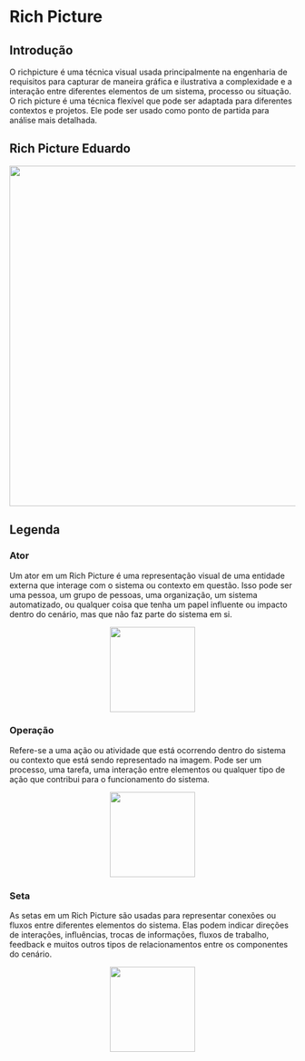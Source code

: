 # Rich Picture

## Introdução
O richpicture é uma técnica visual usada principalmente na engenharia de requisitos para capturar de maneira gráfica e ilustrativa a complexidade e a interação entre diferentes elementos de um sistema, processo ou situação. O rich picture é uma técnica flexível que pode ser adaptada para diferentes contextos e projetos. Ele pode ser usado como ponto de partida para análise mais detalhada.

## Rich Picture Eduardo

<div align="center">
<img src="https://github.com/ResidenciaTICBrisa/04_PipelineTCU/assets/51385738/583bc7ae-aa6f-4da6-9b96-ec893e4e8a64" width="600" height="600">
</div>


## Legenda

### Ator

Um ator em um Rich Picture é uma representação visual de uma entidade externa que interage com o sistema ou contexto em questão. Isso pode ser uma pessoa, um grupo de pessoas, uma organização, um sistema automatizado, ou qualquer coisa que tenha um papel influente ou impacto dentro do cenário, mas que não faz parte do sistema em si.

<div align="center">
<img src="https://github.com/ResidenciaTICBrisa/04_PipelineTCU/assets/51385738/510402cb-6560-46db-a9f4-d85daafa3019" width="150" height="150">
</div>

### Operação

Refere-se a uma ação ou atividade que está ocorrendo dentro do sistema ou contexto que está sendo representado na imagem. Pode ser um processo, uma tarefa, uma interação entre elementos ou qualquer tipo de ação que contribui para o funcionamento do sistema.

<div align="center">
<img src="https://github.com/ResidenciaTICBrisa/04_PipelineTCU/assets/51385738/b408190e-0c51-4892-9390-a755cd3f5029" width="150" height="150">
</div>


### Seta

As setas em um Rich Picture são usadas para representar conexões ou fluxos entre diferentes elementos do sistema. Elas podem indicar direções de interações, influências, trocas de informações, fluxos de trabalho, feedback e muitos outros tipos de relacionamentos entre os componentes do cenário.

<div align="center">
<img src="https://github.com/ResidenciaTICBrisa/04_PipelineTCU/assets/51385738/47034405-e3a5-40c6-b4b4-162290d38a48" width="150" height="150">
</div>





